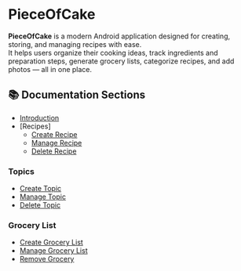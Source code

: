 # PieceOfCake

**PieceOfCake** is a modern Android application designed for creating, storing, and managing recipes with ease.  
It helps users organize their cooking ideas, track ingredients and preparation steps, generate grocery lists, categorize recipes, and add photos — all in one place.

## 📚 Documentation Sections

- [Introduction](intro.md)  
- [Recipes]
  - [Create Recipe](recipe_add.md)
  - [Manage Recipe](recipe_manage.md)
  - [Delete Recipe](recipe_delete.md)
### Topics
- [Create Topic](topics_add.md)
- [Manage Topic](topics_manage.md)
- [Delete Topic](topics_delete.md)
### Grocery List
- [Create Grocery List](grocery_add.md)
- [Manage Grocery List](grocery_manage.md)
- [Remove Grocery](grocery_delete.md)
